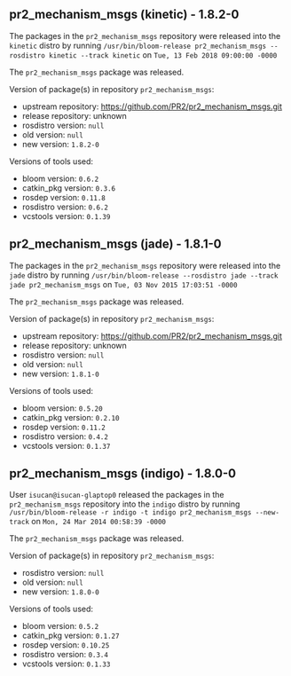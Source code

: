 ## pr2_mechanism_msgs (kinetic) - 1.8.2-0

The packages in the `pr2_mechanism_msgs` repository were released into the `kinetic` distro by running `/usr/bin/bloom-release pr2_mechanism_msgs --rosdistro kinetic --track kinetic` on `Tue, 13 Feb 2018 09:00:00 -0000`

The `pr2_mechanism_msgs` package was released.

Version of package(s) in repository `pr2_mechanism_msgs`:

- upstream repository: https://github.com/PR2/pr2_mechanism_msgs.git
- release repository: unknown
- rosdistro version: `null`
- old version: `null`
- new version: `1.8.2-0`

Versions of tools used:

- bloom version: `0.6.2`
- catkin_pkg version: `0.3.6`
- rosdep version: `0.11.8`
- rosdistro version: `0.6.2`
- vcstools version: `0.1.39`


## pr2_mechanism_msgs (jade) - 1.8.1-0

The packages in the `pr2_mechanism_msgs` repository were released into the `jade` distro by running `/usr/bin/bloom-release --rosdistro jade --track jade pr2_mechanism_msgs` on `Tue, 03 Nov 2015 17:03:51 -0000`

The `pr2_mechanism_msgs` package was released.

Version of package(s) in repository `pr2_mechanism_msgs`:
- upstream repository: https://github.com/PR2/pr2_mechanism_msgs.git
- release repository: unknown
- rosdistro version: `null`
- old version: `null`
- new version: `1.8.1-0`

Versions of tools used:
- bloom version: `0.5.20`
- catkin_pkg version: `0.2.10`
- rosdep version: `0.11.2`
- rosdistro version: `0.4.2`
- vcstools version: `0.1.37`


## pr2_mechanism_msgs (indigo) - 1.8.0-0

User `isucan@isucan-glaptop0` released the packages in the `pr2_mechanism_msgs` repository into the `indigo` distro by running `/usr/bin/bloom-release -r indigo -t indigo pr2_mechanism_msgs --new-track` on `Mon, 24 Mar 2014 00:58:39 -0000`

The `pr2_mechanism_msgs` package was released.

Version of package(s) in repository `pr2_mechanism_msgs`:
- rosdistro version: `null`
- old version: `null`
- new version: `1.8.0-0`

Versions of tools used:
- bloom version: `0.5.2`
- catkin_pkg version: `0.1.27`
- rosdep version: `0.10.25`
- rosdistro version: `0.3.4`
- vcstools version: `0.1.33`


